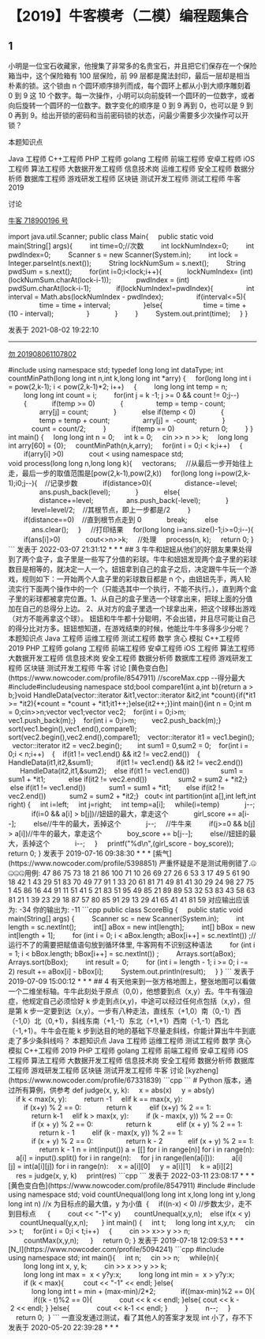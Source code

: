 # 【2019】牛客模考（二模）编程题集合

## 1

小明是一位宝石收藏家，他搜集了非常多的名贵宝石，并且把它们保存在一个保险箱当中，这个保险箱有 100 层保险，前 99 层都是魔法封印，最后一层却是相当朴素的锁。这个锁由 n 个圆环顺序排列而成，每个圆环上都从小到大顺序雕刻着 0 到 9 这 10 个数字。每一次操作，小明可以向前旋转一个圆环的一位数字，或者向后旋转一个圆环的一位数字。数字变化的顺序是 0 到 9 再到 0，也可以是 9 到 0 再到 9。给出开锁的密码和当前密码锁的状态，问最少需要多少次操作可以开锁？

本题知识点

Java 工程师 C++工程师 PHP 工程师 golang 工程师 前端工程师 安卓工程师 iOS 工程师 算法工程师 大数据开发工程师 信息技术岗 运维工程师 安全工程师 数据分析师 数据库工程师 游戏研发工程师 区块链 测试开发工程师 测试工程师 牛客 2019

讨论

[牛客 718900196 号](https://www.nowcoder.com/profile/718900196)

import java.util.Scanner;
public class Main{
    public static void main(String[] args){
        int time=0;//次数
        int lockNumIndex=0;
        int pwdIndex=0;
        Scanner s = new Scanner(System.in);
        int lock = Integer.parseInt(s.next());
        String lockNumSum = s.next();
        String pwdSum = s.next();
        for(int i=0;i<lock;i++){
            lockNumIndex= (int) (lockNumSum.charAt(lock-i-1));
            pwdIndex = (int) pwdSum.charAt(lock-i-1);
            if(lockNumIndex!=pwdIndex){
                int interval = Math.abs(lockNumIndex - pwdIndex);
                if(interval<=5){
                    time = time + interval;
                }else{
                    time = time + (10 - interval);
                }
            }
        }
        System.out.print(time);
    }
}

发表于 2021-08-02 19:22:10

* * *

[勿 201908061107802](https://www.nowcoder.com/profile/871093403)

<?public function method($n，$status，$pwd)    {        $num= 0;        if ($n != strlen($status) || $n != strlen($pwd))  return -1;        for($i= 0; $i< $n; $i++) {            $abs= abs($pwd{$i} - $status{$i});            if($abs<= 5) {                $num+= $abs;            } else{                $num+= (10 - $abs);            }        }      return $num;    }

编辑于 2021-12-19 16:55:04

* * *

## 2

二叉树是除了叶子节点之外所有的节点都最多有两个子节点的树。满二叉树则是除叶子节点外所有节点都有两个子节点的树，且所有叶子节点到根节点的距离都相等。现在有一棵无限大的满二叉树，根节点编号为 1。编号为 i 的节点的左儿子编号为 2*i，右儿子 2*i+1（比如根节点 1 的左儿子为 2，右儿子为 3，2 的左儿子为 4，右儿子为 5。）。牛牛在这棵树上做一个游戏，他从妞妞那里得到了两个数 n 和 k，妞妞希望他拿着数字 0 从根节点开始往下走，每次选择一条边移动，到达一个节点时选择加上这个节点的编号或者减去这个节点的编号。在走到第 k 个节点时所得到的数字刚好等于 n。这样的路径当然有很多。为了增加难度，妞妞决定让牛牛告诉她经过的节点的编号和最小的路径。
妞妞很聪明，给出的问题都是一定存在答案的。
你能帮帮牛牛吗？

本题知识点

Java 工程师 运维工程师 测试工程师 树 数学 模拟 C++工程师 2019 PHP 工程师 golang 工程师 前端工程师 安卓工程师 iOS 工程师 算法工程师 大数据开发工程师 信息技术岗 安全工程师 数据分析师 数据库工程师 游戏研发工程师 区块链 测试开发工程师 牛客

讨论

[黄色变白色](https://www.nowcoder.com/profile/8547911)

#include <iostream>#include<cmath>

using namespace std;

typedef long long int dataType;

int countMinPath(long long int n,int k,long long int *arry)
{
    for(long long int i = pow(2,k-1); i < pow(2,k-1)*2; i++)
    {
        long long int temp = n;
        long long int count = i;

        for(int j = k -1; j >= 0 && count != 0;j--) 
        {
            if(temp >= 0)
            {
                temp = temp - count;
                arry[j] = count;
            }
            else if(temp < 0)
            {
                temp = temp + count;
                arry[j] =  -count;
            }
            count = count/2;
        }    

        if(temp == 0)
            return 0;    
    }
}

int main()
{
    long long int n = 0;
    int k = 0;

    cin >> n >> k;
    long long int arry[60] = {0};
    countMinPath(n,k,arry);
    for(int i = 0;i < k;i++)
    {
        if(arry[i] >0)
            cout <<arry[i] <<" +"<<endl;
        else
            cout <<llabs(arry[i] )<<" -"<<endl;
    }
    return 0;
}

发表于 2019-07-18 21:24:48

* * *

[言秋](https://www.nowcoder.com/profile/454900929)

```cpp
#include<bits/stdc++.h>
using namespace std;
void process(long long n,long long k){
    vector<long long>ans;
    //从最后一步开始往上走，最后一步的取值范围是[pow(2,k-1),pow(2,k))
    for(long long i=pow(2,k-1);i<pow(2,k);i++){
        long long distance=n;    //记录当前的距离
        long long level=i;    //记录当前的数值，从编号小的数开始试
        for(long long j=k;j>0;j--){    //记录步数
            if(distance>0){
                distance-=level;
                ans.push_back(level);
            }
            else{
                distance+=level;
                ans.push_back(-level);
            }
            level=level/2;    //其根节点，即上一步都是/2
        }
        if(distance==0)    //直到根节点走到 0
            break;
        else
            ans.clear();
    }
    //打印结果
    for(long long i=ans.size()-1;i>=0;i--){
        if(ans[i]>0)
            cout<<ans[i]<<" +"<<endl;
        else 
            cout<<-ans[i]<<" -"<<endl;
    }
}
int main(){
    long long n,k;
    cin>>n>>k;
    //处理
    process(n, k);
    return 0;
}
```

发表于 2022-03-07 21:31:12

* * *

## 3

牛牛和妞妞从他们的好朋友果果处得到了两个盒子，盒子里是一些写了分值的彩球。牛牛和妞妞发现两个盒子里的彩球数目是相等的，就决定一人一个。妞妞拿到自己的盒子之后，决定跟牛牛玩一个游戏，规则如下：一开始两个人盒子里的彩球数目都是 n 个，由妞妞先手，两人轮流实行下面两个操作中的一个（只能选其中一个执行，不能不执行。），直到两个盒子里的彩球都被拿完位置。1、从自己的盒子里选一个球拿出来，把球上面的分值加在自己的总得分上边。
2、从对方的盒子里选一个球拿出来，把这个球移出游戏（对方不能再拿这个球）。

妞妞和牛牛都十分聪明，不会出错，并且尽可能让自己的得分比对方多。妞妞想知道，在游戏结束的时候，他能比牛牛多得多少分呢？

本题知识点

Java 工程师 运维工程师 测试工程师 数学 贪心 模拟 C++工程师 2019 PHP 工程师 golang 工程师 前端工程师 安卓工程师 iOS 工程师 算法工程师 大数据开发工程师 信息技术岗 安全工程师 数据分析师 数据库工程师 游戏研发工程师 区块链 测试开发工程师 牛客

讨论

[黄色变白色](https://www.nowcoder.com/profile/8547911)

//scoreMax.cpp --得分最大#include<iostream>#include<algorithm>using namespace std;bool compare1(int a,int b){return a > b;}void HandleData(vector<int>::iterator &it1,vector<int>::iterator &it2,int *count){if(*it1 >= *it2){*count = *count + *it1;it1++;}else{it2++;}}int main(){int n = 0;int m = 0;cin>>n;vector<int> vec1;vector<int> vec2;    for(int i = 0;i<n;i++)    {    cin>>m;        vec1.push_back(m);}    for(int i = 0;i<n;i++)    {    cin>>m;        vec2.push_back(m);}    sort(vec1.begin(),vec1.end(),compare1);    sort(vec2.begin(),vec2.end(),compare1);    vector<int>::iterator it1 = vec1.begin();    vector<int>::iterator it2 = vec2.begin();        int sum1 = 0,sum2 = 0;    for(int i = 0;i < n;i++)    {    if(it1 != vec1.end() && it2 != vec2.end())    {        HandleData(it1,it2,&sum1);            if(it1 != vec1.end() && it2 != vec2.end())               HandleData(it2,it1,&sum2);    else if(it1 != vec1.end())                sum1 = sum1 + *it1;            else if(it2 != vec2.end())                sum2 = sum2 + *it2;}   else if(it1 != vec1.end())            sum1 = sum1 + *it1;        else if(it2 != vec2.end())            sum2 = sum2 + *it2;}   cout<<sum1-sum2<<endl;    return 0;}

发表于 2019-07-08 21:06:03

* * *

[阿尔伯特波](https://www.nowcoder.com/profile/6845167)

```cpp
//基于快排的 C 语言解法
```

#include<stdio.h>
int partition(int a[],int left,int right)
{
    int i=left;
    int j=right;
    int temp=a[i];
    while(i<j)
    {
        while(i<j && a[j]>=temp)
            j--;
            if(i<j)
                a[i]=a[j];
        while(i<j && a[i]<=temp)
            i++;
            if(i<j)
                a[j]=a[i];
    }
    a[i]=temp;
    return i;
}
void quickSort(int a[],int left,int right)
{
    int dp;
    if(left<right)
    {
        dp=partition(a,left,right);
        quickSort(a,left,dp-1);
        quickSort(a,dp+1,right);
    }
}

int main(){
    int n = 0;
    scanf("%d",&n);
    int a[n],b[n];
    for(int i=0;i<n;i++)
        scanf("%d",&a[i]);
    for(int i=0;i<n;i++)
        scanf("%d",&b[i]);
    int girl_score = 0;
    int boy_score = 0;
    //顺序排序
    quickSort(a,0,n-1);
    quickSort(b,0,n-1);
    /*
    拿一个自己的球会给自己加分，丢一个对手的求会给对手扣分，相当于给自己加了分，想要让自己的分数最高，策略就是：
    如果自己的球最大，拿起自己的球；如果对方的球最大，丢掉对方的球。
    */
    int i = n - 1;
    int j = n - 1;
    for(int round=0;round<n;round++){//一共 n 轮游戏
    //妞妞先来
        if(i>=0 && a[i] > b[j])//妞妞的最大，拿走这个
            girl_score += a[i--];
        else//牛牛的最大，丢掉这个
            j--;
    //牛牛来
        if(j>=0 && b[j] > a[i])//牛牛的最大，拿走这个
            boy_score += b[j--];
        else//妞妞的最大，丢掉这个
            i--;
    }
    printf("%d\n",(girl_score - boy_score));
    return 0;
}

发表于 2019-07-16 09:38:30

* * *

[紫气](https://www.nowcoder.com/profile/5398851)

严重怀疑是不是测试用例错了.🤐🤐🤐🤐用例:
47
86 75 73 18 21 86 100 71 10 26 69 27 26 6 53 3 17 49 5 61 90 18 42 1 43 29 51 83 70 49 77 91 1 33 20 61 81 71 49 81 41 30 29 24 98 27 75
1 45 86 16 44 91 11 51 41 5 21 83 51 95 49 85 21 89 89 53 32 53 83 43 58 63 81 21 1 39 23 29 18 87 57 80 85 91 29 13 29 41 65 41 41 81 59
对应输出应该为:
-34
你的输出为:
-11

```cpp
public class ScoreBig {
    public static void main(String[] args) {
        Scanner sc = new Scanner(System.in);
        int length = sc.nextInt();
        int[] aBox = new int[length];
        int[] bBox = new int[length + 1];
        for (int i = 0; i < aBox.length; aBox[i++] = sc.nextInt()) ;//运行不了的需要把赋值语句放到循环体里, 牛客网有不识别这种语法
        for (int i = 1; i < bBox.length; bBox[i++] = sc.nextInt()) ;
        Arrays.sort(aBox);
        Arrays.sort(bBox);
        int result = 0;
        for (int i = length - 1; i >= 0; i -= 2) result += aBox[i] - bBox[i];
        System.out.println(result);
    }
} 
```

发表于 2019-07-09 15:00:12

* * *

## 4

有天他来到一张方格地图上，整张地图可以看做一个二维坐标轴。牛牛此刻处于原点（0,0），他想要到点（x,y）去。牛牛有强迫症，他规定自己必须恰好 k 步走到点(x,y)，中途可以经过任何点包括（x,y），但是第 k 步一定要到达（x,y）。一步有八种走法，直线东（+1,0）南（0,-1）西（-1,0）北（0,+1），斜线东南（+1,-1）东北（+1,+1）西南（-1,-1）西北（-1,+1）。牛牛会在能 k 步到达目的地的基础下尽量走斜线，你能计算出牛牛到底走了多少条斜线吗？

本题知识点

Java 工程师 运维工程师 测试工程师 数学 贪心 模拟 C++工程师 2019 PHP 工程师 golang 工程师 前端工程师 安卓工程师 iOS 工程师 算法工程师 大数据开发工程师 信息技术岗 安全工程师 数据分析师 数据库工程师 游戏研发工程师 区块链 测试开发工程师 牛客

讨论

[kyzheng](https://www.nowcoder.com/profile/67331839)

```cpp

```
# Python 版本，通过所有算例，供参考
def judge(x, y, k):
    x = abs(x)
    y = abs(y)

    if k < max(x, y):
        return -1
    elif k == max(x, y):
        if (x+y) % 2 == 0:
            return k
        elif (x+y) % 2 == 1:
            return k-1
    elif k > max(x, y):
        if (k - max(x, y)) % 2 == 0:
            if (x + y) % 2 == 0:
                return k
            elif (x + y) % 2 == 1:
                return k - 1
        elif (k - max(x, y)) % 2 == 1:
            if (x + y) % 2 == 0:
                return k - 2
            elif (x + y) % 2 == 1:
                return k - 1

n = int(input())
a = [[] for i in range(n)]

for i in range(n):
    a[i] = input().split()

for i in range(n):
    for j in range(len(a[i])):
        a[i][j] = int(a[i][j])

for i in range(n):
    x = a[i][0]
    y = a[i][1]
    k = a[i][2]

    res = judge(x, y, k)

    print(res)

```cpp

```

发表于 2022-03-11 23:08:17

* * *

[黄色变白色](https://www.nowcoder.com/profile/8547911)

#include <iostream>#include<cmath>

using namespace std;

void countUnequal(long long int x,long long int y,long long int n) //x 为目标点的最大值，y 为小值 
{
    if((n-x) < 0) //步数太少，走不到目标点 
    {
        cout << "-1"<<endl;
        //这里一定要加返回值，留下了心酸的泪水 ，检查了好久逻辑问题，最后是这里的锅 
        return; 
    } 

    if((x-y)%2 == 0)  //走完(y,y)的正方形后还剩的步数为偶数
    {
        if((n -y)%2) 
        {
            cout << n - 2 << endl;
        } 
        else
        {
            cout << n << endl;
        }
    }
    else if((x-y)%2)//走完(y,y)的正方形后还剩的步数为奇数 
    {
        cout << n -1 << endl;
    }
}

void countMax(long long int x,long long int y,long long int n)
{
   if(x == y) //如果目标点的横轴等于纵轴,且不在原点 
   {
           if(n < y)
        {
            cout << "-1"<<endl;;
        }
        else if((n - y)%2 == 1)  
        {
            cout <<n - 2<<endl;;
        }
        else 
        {
            cout << n<<endl;
        }
   }
   else if(x > y)
      countUnequal(x,y,n);
   else if(x < y)
        countUnequal(y,x,n);      
}

int main()
{
    int t;
    long long int x,y,n;
    cin >> t;
    for(int i = 0;i < t;i++)
    {
        cin >> x>> y >> n;
        countMax(x,y,n); 
    }

    return 0;
}

发表于 2019-07-18 12:09:53

* * *

[N_I](https://www.nowcoder.com/profile/5094241)

```cpp
#include<iostream>
using namespace std;

int main(){
    int n;
    cin >> n;
    while(n){
        long long int x, y, k;
        cin >> x >> y >> k;

        long long int max =  x < y?y:x;
        long long int min =  x > y?y:x;

        if (k < max){
        	cout << "-1" << endl;
		}else{
            long long int t = min + (max-min)/2*2;
            if((max-min)%2 == 0){
            	if((k - t)%2 == 0){
            		cout << k << endl;
				}else{
					cout << k - 2 << endl;
				}
			}else{
            	cout << k-1 << endl;
			}
        }
        n--;
    }
    return 0; 
}
```

一直没发通过测试，看了其他人的答案才发现 int 小了，存不下

发表于 2020-05-20 22:39:28

* * *</iostream></iostream>